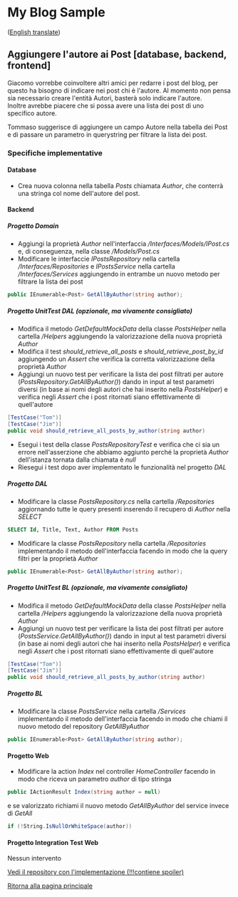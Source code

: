 # My Blog Sample  
([English translate](PostAuthor.md))  

## Aggiungere l'autore ai Post [database, backend, frontend]  
Giacomo vorrebbe coinvoltere altri amici per redarre i post del blog, per questo ha bisogno di indicare nei post chi è l'autore. Al momento non pensa sia necessario creare l'entità Autori, basterà solo indicare l'autore.  
Inoltre avrebbe piacere che si possa avere una lista dei post di uno specifico autore.  

Tommaso suggerisce di aggiungere un campo Autore nella tabella dei Post e di passare un parametro in querystring per filtrare la lista dei post.  

### Specifiche implementative  

#### Database  
- Crea nuova colonna nella tabella *Posts* chiamata *Author*, che conterrà una stringa col nome dell'autore del post.  

#### Backend  

##### Progetto Domain  
- Aggiungi la proprietà *Author* nell'interfaccia */Interfaces/Models/IPost.cs* e, di conseguenza, nella classe */Models/Post.cs*  
- Modificare le interfaccie *IPostsRepository* nella cartella */Interfaces/Repositories* e *IPostsService* nella cartella */Interfaces/Services* aggiungendo in entrambe un nuovo metodo per filtrare la lista dei post  
```csharp
public IEnumerable<Post> GetAllByAuthor(string author);
```

##### Progetto UnitTest DAL (opzionale, ma vivamente consigliato)  
- Modifica il metodo *GetDefaultMockData* della classe *PostsHelper* nella cartella */Helpers* aggiungendo la valorizzazione della nuova proprietà *Author*  
- Modifica il test *should_retrieve_all_posts* e *should_retrieve_post_by_id* aggiungendo un *Assert* che verifica la corretta valorizzazione della proprietà *Author*  
- Aggiungi un nuovo test per verificare la lista dei post filtrati per autore (*PostsRepository.GetAllByAuthor()*) dando in input al test parametri diversi (in base ai nomi degli autori che hai inserito nella *PostsHelper*) e verifica negli *Assert* che i post ritornati siano effettivamente di quell'autore  
```csharp
[TestCase("Tom")]
[TestCase("Jim")]
public void should_retrieve_all_posts_by_author(string author)
```
- Esegui i test della classe *PostsRepositoryTest* e verifica che ci sia un errore nell'asserzione che abbiamo aggiunto perché la proprietà *Author* dell'istanza tornata dalla chiamata è *null*  
- Riesegui i test dopo aver implementato le funzionalità nel progetto *DAL*  

##### Progetto DAL  
- Modificare la classe *PostsRepository.cs* nella cartella */Repositories* aggiornando tutte le query presenti inserendo il recupero di *Author* nella *SELECT*  
```sql
SELECT Id, Title, Text, Author FROM Posts
```
- Modificare la classe *PostsRepository* nella cartella */Repositories* implementando il metodo dell'interfaccia facendo in modo che la query filtri per la proprietà *Author*    
```csharp
public IEnumerable<Post> GetAllByAuthor(string author);
```

##### Progetto UnitTest BL (opzionale, ma vivamente consigliato)  
- Modifica il metodo *GetDefaultMockData* della classe *PostsHelper* nella cartella */Helpers* aggiungendo la valorizzazione della nuova proprietà *Author*  
- Aggiungi un nuovo test per verificare la lista dei post filtrati per autore (*PostsService.GetAllByAuthor()*) dando in input al test parametri diversi (in base ai nomi degli autori che hai inserito nella *PostsHelper*) e verifica negli *Assert* che i post ritornati siano effettivamente di quell'autore  
```csharp
[TestCase("Tom")]
[TestCase("Jim")]
public void should_retrieve_all_posts_by_author(string author)
```  

##### Progetto BL  
- Modificare la classe *PostsService* nella cartella */Services* implementando il metodo dell'interfaccia facendo in modo che chiami il nuovo metodo del repository *GetAllByAuthor*    
```csharp
public IEnumerable<Post> GetAllByAuthor(string author);
```

#### Progetto Web  
- Modificare la action *Index* nel controller *HomeController* facendo in modo che riceva un parametro *author* di tipo stringa
```csharp
public IActionResult Index(string author = null)
```
 e se valorizzato richiami il nuovo metodo *GetAllByAuthor* del service invece di *GetAll*  
```csharp
if (!String.IsNullOrWhiteSpace(author))
```

#### Progetto Integration Test Web  
Nessun intervento  

[Vedi il repository con l'implementazione (!!!contiene spoiler)](https://github.com/Magicianred/my-blog-sample/tree/pathFromV1toV2/step03/add-author-to-posts)  

[Ritorna alla pagina principale](../README_IT.md)  
